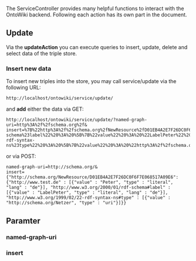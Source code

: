 The ServiceController provides many helpful functions to interact with the OntoWiki backend. Following each action has its own part in the document.

## Update

Via the **updateAction** you can execute queries to insert, update, delete and select data of the triple store. 

### Insert new data

To insert new triples into the store, you may call service/update via the following URL:
```
http://localhost/ontowiki/service/update/
```
and **add** either the data via GET:
```
http://localhost/ontowiki/service/update/?named-graph-uri=http%3A%2f%2fschema.org%2f&
insert=%7B%22http%3A%2f%2fschema.org%2fNewResource%2fD01EB4A2E7F26DC0F6F7E068517A09E6%22%3A%7B%22http%3A%2f%2fwww.test.de%22%20%3A%20%5B%7B%22value%22%20%3A%20%22Peter%22%2C%20%22type%22%20%3A%20%22literal%22%2C%20%22lang%22%20%3A%20%22de%22%7D%5D%2C%20%22http%3A%2f%2fwww.w3.org%2f2000%2f01%2frdf-schema%23label%22%20%3A%20%5B%7B%22value%22%20%3A%20%22LabelPeter%22%2C%20%22type%22%20%3A%20%22literal%22%2C%20%22lang%22%20%3A%20%22de%22%7D%5D%2C%20%22http%3A%2f%2fwww.w3.org%2f1999%2f02%2f22-rdf-syntax-ns%23type%22%20%3A%20%5B%7B%22value%22%20%3A%20%22http%3A%2f%2fschema.org%2fNetzer%22%2C%20%22type%22%20%3A%20%22uri%22%7D%5D%7D%7D
```

or via POST:
```
named-graph-uri=http://schema.org/&
insert={"http://schema.org/NewResource/D01EB4A2E7F26DC0F6F7E068517A09E6":{"http://www.test.de" : [{"value" : "Peter", "type" : "literal", "lang" : "de"}], "http://www.w3.org/2000/01/rdf-schema#label" : [{"value" : "LabelPeter", "type" : "literal", "lang" : "de"}], "http://www.w3.org/1999/02/22-rdf-syntax-ns#type" : [{"value" : "http://schema.org/Netzer", "type" : "uri"}]}}
```



## Paramter
### named-graph-uri
### insert